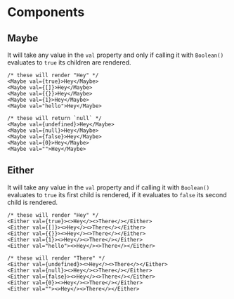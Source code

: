 # Components

## Maybe

It will take any value in the `val` property and only if calling it with `Boolean()` evaluates to `true` its children are rendered.

```
/* these will render "Hey" */
<Maybe val={true}>Hey</Maybe>
<Maybe val={[]}>Hey</Maybe>
<Maybe val={{}}>Hey</Maybe>
<Maybe val={1}>Hey</Maybe>
<Maybe val="hello">Hey</Maybe>

/* these will return `null` */
<Maybe val={undefined}>Hey</Maybe>
<Maybe val={null}>Hey</Maybe>
<Maybe val={false}>Hey</Maybe>
<Maybe val={0}>Hey</Maybe>
<Maybe val="">Hey</Maybe>
```

## Either

It will take any value in the `val` property and if calling it with `Boolean()` evaluates to `true` its first child is rendered, if it evaluates to `false` its second child is rendered.

```
/* these will render "Hey" */
<Either val={true}><>Hey</><>There</></Either>
<Either val={[]}><>Hey</><>There</></Either>
<Either val={{}}><>Hey</><>There</></Either>
<Either val={1}><>Hey</><>There</></Either>
<Either val="hello"><>Hey</><>There</></Either>

/* these will render "There" */
<Either val={undefined}><>Hey</><>There</></Either>
<Either val={null}><>Hey</><>There</></Either>
<Either val={false}><>Hey</><>There</></Either>
<Either val={0}><>Hey</><>There</></Either>
<Either val=""><>Hey</><>There</></Either>
```
